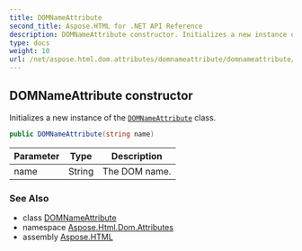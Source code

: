 ```yaml
---
title: DOMNameAttribute
second_title: Aspose.HTML for .NET API Reference
description: DOMNameAttribute constructor. Initializes a new instance of the DOMNameAttribute class
type: docs
weight: 10
url: /net/aspose.html.dom.attributes/domnameattribute/domnameattribute/
---
```

## DOMNameAttribute constructor

Initializes a new instance of the [`DOMNameAttribute`](../) class.

```csharp
public DOMNameAttribute(string name)
```

| Parameter | Type | Description |
| --- | --- | --- |
| name | String | The DOM name. |

### See Also

* class [DOMNameAttribute](../)
* namespace [Aspose.Html.Dom.Attributes](../../../aspose.html.dom.attributes/)
* assembly [Aspose.HTML](../../../)
